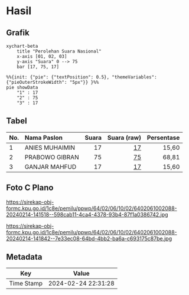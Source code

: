 # Hasil

## Grafik

```mermaid
xychart-beta
    title "Perolehan Suara Nasional"
    x-axis [01, 02, 03]
    y-axis "Suara" 0 --> 75
    bar [17, 75, 17]
```

```mermaid
%%{init: {"pie": {"textPosition": 0.5}, "themeVariables": {"pieOuterStrokeWidth": "5px"}} }%%
pie showData
    "1" : 17
    "2" : 75
    "3" : 17
```

## Tabel

| No. | Nama Paslon    | Suara | Suara (raw) | Persentase |
|:--- |:-------------- | -----:| -----------:| ----------:|
| 1   | ANIES MUHAIMIN | 17    | [17][p-1]   | 15,60      |
| 2   | PRABOWO GIBRAN | 75    | [75][p-2]   | 68,81      |
| 3   | GANJAR MAHFUD  | 17    | [17][p-3]   | 15,60      |


[p-1]: https://github.com/gigit-pemilu/pemilu-2024/blob/main/pilpres/hitung-suara/sub/64-kalimantan-timur/sub/02-kutai-kartanegara/sub/06-tenggarong/sub/1002-loa-ipuh/sub/088-tps/sub/paslon-1.txt
[p-2]: https://github.com/gigit-pemilu/pemilu-2024/blob/main/pilpres/hitung-suara/sub/64-kalimantan-timur/sub/02-kutai-kartanegara/sub/06-tenggarong/sub/1002-loa-ipuh/sub/088-tps/sub/paslon-2.txt
[p-3]: https://github.com/gigit-pemilu/pemilu-2024/blob/main/pilpres/hitung-suara/sub/64-kalimantan-timur/sub/02-kutai-kartanegara/sub/06-tenggarong/sub/1002-loa-ipuh/sub/088-tps/sub/paslon-3.txt

## Foto C Plano

https://sirekap-obj-formc.kpu.go.id/1c8e/pemilu/ppwp/64/02/06/10/02/6402061002088-20240214-141518--598cab11-4ca4-4378-93b4-87f1a0386742.jpg

https://sirekap-obj-formc.kpu.go.id/1c8e/pemilu/ppwp/64/02/06/10/02/6402061002088-20240214-141842--7e33ec08-64bd-4bb2-ba6a-c693175c87be.jpg


## Metadata

| Key        | Value               |
| ---------- | ------------------- |
| Time Stamp | 2024-02-24 22:31:28 |



